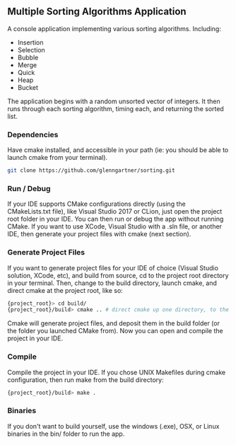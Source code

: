 ## Multiple Sorting Algorithms Application 
A console application implementing various sorting algorithms. Including: 
* Insertion
* Selection
* Bubble
* Merge
* Quick
* Heap
* Bucket

The application begins with a random unsorted vector of integers. It then runs through each sorting algorithm, timing each, and returning the sorted list.
### Dependencies
Have cmake installed, and accessible in your path (ie: you should be able to launch cmake from your terminal).


```bash
git clone https://github.com/glenngartner/sorting.git
```

### Run / Debug
If your IDE supports CMake configurations directly (using the CMakeLists.txt file), like Visual Studio 2017 or CLion, just open the project root folder in your IDE. You can then run or debug the app without running CMake. If you want to use XCode, Visual Studio with a .sln file, or another IDE, then generate your project files with cmake (next section).

### Generate Project Files
If you want to generate project files for your IDE of choice (Visual Studio solution, XCode, etc), and build from source, cd to the project root directory in your terminal. Then, change to the build directory, launch cmake, and direct cmake at the project root, like so:

```bash
{project_root}> cd build/
{project_root}/build> cmake .. # direct cmake up one directory, to the project root, where the CMakeLists.txt file resides
```

Cmake will generate project files, and deposit them in the build folder (or the folder you launched CMake from). Now you can open and compile the project in your IDE.

### Compile
Compile the project in your IDE. If you chose UNIX Makefiles during cmake configuration, then run make from the build directory: 
```bash
{project_root}/build> make .
``` 

### Binaries
If you don't want to build yourself, use the windows (.exe), OSX, or Linux binaries in the bin/ folder to run the app. 